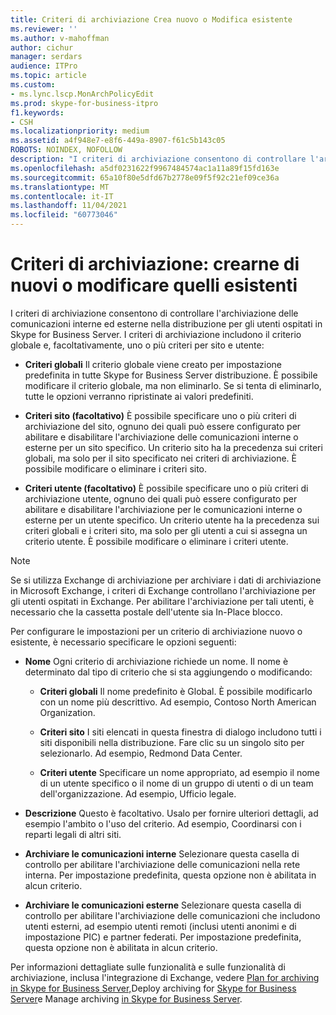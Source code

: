 ```yaml
---
title: Criteri di archiviazione Crea nuovo o Modifica esistente
ms.reviewer: ''
ms.author: v-mahoffman
author: cichur
manager: serdars
audience: ITPro
ms.topic: article
ms.custom:
- ms.lync.lscp.MonArchPolicyEdit
ms.prod: skype-for-business-itpro
f1.keywords:
- CSH
ms.localizationpriority: medium
ms.assetid: a4f948e7-e8f6-449a-8907-f61c5b143c05
ROBOTS: NOINDEX, NOFOLLOW
description: "I criteri di archiviazione consentono di controllare l'archiviazione delle comunicazioni interne ed esterne nella distribuzione per gli utenti ospitati in Skype for Business Server. I criteri di archiviazione includono il criterio globale e, facoltativamente, uno o più criteri per sito e utente:"
ms.openlocfilehash: a5df0231622f9967484574ac1a11a89f15fd163e
ms.sourcegitcommit: 65a10f80e5dfd67b2778e09f5f92c21ef09ce36a
ms.translationtype: MT
ms.contentlocale: it-IT
ms.lasthandoff: 11/04/2021
ms.locfileid: "60773046"
---
```

# <a name="archiving-policy-create-new-or-edit-existing"></a>Criteri di archiviazione: crearne di nuovi o modificare quelli esistenti
 
I criteri di archiviazione consentono di controllare l'archiviazione delle comunicazioni interne ed esterne nella distribuzione per gli utenti ospitati in Skype for Business Server. I criteri di archiviazione includono il criterio globale e, facoltativamente, uno o più criteri per sito e utente:
  
- **Criteri globali** Il criterio globale viene creato per impostazione predefinita in tutte Skype for Business Server distribuzione. È possibile modificare il criterio globale, ma non eliminarlo. Se si tenta di eliminarlo, tutte le opzioni verranno ripristinate ai valori predefiniti.
    
- **Criteri sito (facoltativo)** È possibile specificare uno o più criteri di archiviazione del sito, ognuno dei quali può essere configurato per abilitare e disabilitare l'archiviazione delle comunicazioni interne o esterne per un sito specifico. Un criterio sito ha la precedenza sui criteri globali, ma solo per il sito specificato nei criteri di archiviazione. È possibile modificare o eliminare i criteri sito.
    
- **Criteri utente (facoltativo)** È possibile specificare uno o più criteri di archiviazione utente, ognuno dei quali può essere configurato per abilitare e disabilitare l'archiviazione per le comunicazioni interne o esterne per un utente specifico. Un criterio utente ha la precedenza sui criteri globali e i criteri sito, ma solo per gli utenti a cui si assegna un criterio utente. È possibile modificare o eliminare i criteri utente.
    
> [!NOTE]
> Se si utilizza Exchange di archiviazione per archiviare i dati di archiviazione in Microsoft Exchange, i criteri di Exchange controllano l'archiviazione per gli utenti ospitati in Exchange. Per abilitare l'archiviazione per tali utenti, è necessario che la cassetta postale dell'utente sia In-Place blocco. 
  
Per configurare le impostazioni per un criterio di archiviazione nuovo o esistente, è necessario specificare le opzioni seguenti:
- **Nome** Ogni criterio di archiviazione richiede un nome. Il nome è determinato dal tipo di criterio che si sta aggiungendo o modificando:
    
  - **Criteri globali** Il nome predefinito è Global. È possibile modificarlo con un nome più descrittivo. Ad esempio, Contoso North American Organization.
    
  - **Criteri sito** I siti elencati in questa finestra di dialogo includono tutti i siti disponibili nella distribuzione. Fare clic su un singolo sito per selezionarlo. Ad esempio, Redmond Data Center.
    
  - **Criteri utente** Specificare un nome appropriato, ad esempio il nome di un utente specifico o il nome di un gruppo di utenti o di un team dell'organizzazione. Ad esempio, Ufficio legale.
    
- **Descrizione** Questo è facoltativo. Usalo per fornire ulteriori dettagli, ad esempio l'ambito o l'uso del criterio. Ad esempio, Coordinarsi con i reparti legali di altri siti.
    
- **Archiviare le comunicazioni interne** Selezionare questa casella di controllo per abilitare l'archiviazione delle comunicazioni nella rete interna. Per impostazione predefinita, questa opzione non è abilitata in alcun criterio.
    
- **Archiviare le comunicazioni esterne** Selezionare questa casella di controllo per abilitare l'archiviazione delle comunicazioni che includono utenti esterni, ad esempio utenti remoti (inclusi utenti anonimi e di impostazione PIC) e partner federati. Per impostazione predefinita, questa opzione non è abilitata in alcun criterio.
    
Per informazioni dettagliate sulle funzionalità e sulle funzionalità di archiviazione, inclusa l'integrazione di Exchange, vedere [Plan for archiving in Skype for Business Server,](../../../plan-your-deployment/archiving/archiving.md)Deploy archiving for [Skype for Business Server](../../../deploy/deploy-archiving/deploy-archiving.md)e Manage archiving [in Skype for Business Server](../../../manage/archiving/archiving.md).

